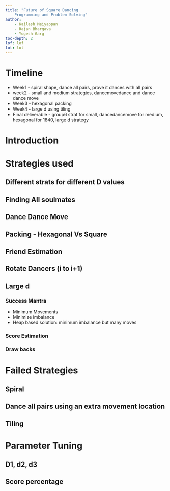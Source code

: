 ```yaml
---
title: "Future of Square Dancing
    Programming and Problem Solving"
author: 
    - Kailash Meiyappan
    - Rajan Bhargava
    - Yogesh Garg
toc-depth: 2
lof: lof
lot: lot
---
```


# Timeline

 * Week1 - spiral shape, dance all pairs, prove it dances with all pairs
 * week2 - small and medium strategies, dancemovedance and dance dance move
 * Week3 - hexagonal packing
 * Week4 - large d using tiling
 * Final deliverable - group6 strat for small, dancedancemove for medium, hexagonal for 1840, large d strategy


# Introduction
# Strategies used
## Different strats for different D values
## Finding All soulmates
## Dance Dance Move
## Packing - Hexagonal Vs Square
## Friend Estimation
## Rotate Dancers (i to i+1)
## Large d
### Success Mantra
 * Minimum Movements
 * Minimize imbalance
 * Heap based solution: minimum imbalance but many moves
### Score Estimation
### Draw backs
# Failed Strategies
## Spiral
## Dance all pairs using an extra movement location
## Tiling


# Parameter Tuning
## D1, d2, d3
## Score percentage

